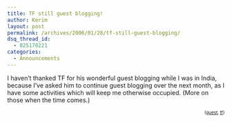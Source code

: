 ```yaml
---
title: TF still guest blogging!
author: Kerim
layout: post
permalink: /archives/2006/01/28/tf-still-guest-blogging/
dsq_thread_id:
  - 825170221
categories:
  - Announcements
---
```

I haven&#8217;t thanked TF for his wonderful guest blogging while I was in India, because I&#8217;ve asked him to continue guest blogging over the next month, as I have some activities which will keep me otherwise occupied. (More on those when the time comes.)  
<!-- technorati tags start -->

<div style="text-align:right;">
  <span style="font-size:x-small;">{<a href="http://www.technorati.com/tag/guest" onclick="_gaq.push(['_trackEvent', 'outbound-article', 'http://www.technorati.com/tag/guest', 'guest']);"  rel="tag">guest</a>, <a href="http://www.technorati.com/tag/tf" onclick="_gaq.push(['_trackEvent', 'outbound-article', 'http://www.technorati.com/tag/tf', 'tf']);"  rel="tag">tf</a>}</span>


<!-- technorati tags end -->

